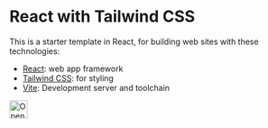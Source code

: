 # React with Tailwind CSS

This is a starter template in React, for building web sites with these technologies:

- [React](https://react.dev/): web app framework
- [Tailwind CSS](https://tailwindcss.com/): for styling
- [Vite](https://vitejs.dev/): Development server and toolchain

<a href="https://idx.google.com/new?template=https%3A%2F%2Fgithub.com%2Fefrimm%2Freact-idx-template">
  <picture>
    <source
      media="(prefers-color-scheme: dark)"
      srcset="https://cdn.idx.dev/btn/open_dark_32.svg">
    <source
      media="(prefers-color-scheme: light)"
      srcset="https://cdn.idx.dev/btn/open_light_32.svg">
    <img
      height="32"
      alt="Open in IDX"
      src="https://cdn.idx.dev/btn/open_purple_32.svg">
  </picture>
</a>
